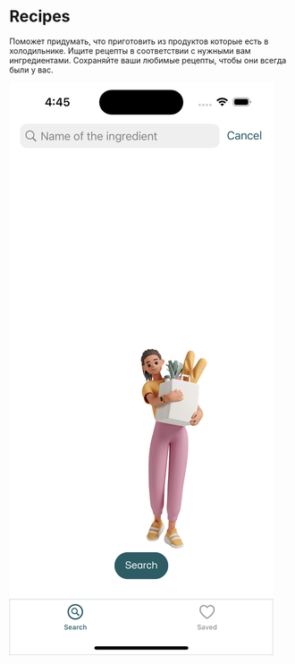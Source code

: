 # Recipes
Поможет придумать, что приготовить из продуктов которые есть в холодильнике. Ищите рецепты в соответствии с нужными вам ингредиентами. Сохраняйте ваши любимые рецепты, чтобы они всегда были у вас.

![Image alt](https://github.com/Cyril-Zh/Recipes/blob/main/Simulator%20Screenshot%20-%20iPhone%2014%20Pro%20-%202023-08-12%20at%2016.45.12.png)
